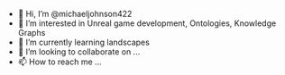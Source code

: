 - 👋 Hi, I’m @michaeljohnson422
- 👀 I’m interested in Unreal game development, Ontologies, Knowledge Graphs
- 🌱 I’m currently learning landscapes
- 💞️ I’m looking to collaborate on ...
- 📫 How to reach me ...

<!---
michaeljohnson422/michaeljohnson422 is a ✨ special ✨ repository because its `README.md` (this file) appears on your GitHub profile.
You can click the Preview link to take a look at your changes.
--->
